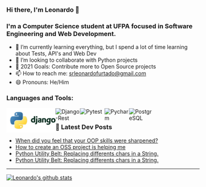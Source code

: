 ### Hi there, I'm Leonardo 👋

### I'm a Computer Science student at UFPA focused in Software Engineering and Web Development.

- 🌱 I’m currently learning everything, but I spend a lot of time learning about Tests, API's and Web Dev
- 👯 I’m looking to collaborate with Python projects
- 🥅 2021 Goals: Contribute more to Open Source projects
- 📫 How to reach me: srleonardofurtado@gmail.com
- 😄 Pronouns: He/Him

### Languages and Tools:

<img align="left" alt="Python" width="64px" src="https://raw.githubusercontent.com/github/explore/80688e429a7d4ef2fca1e82350fe8e3517d3494d/topics/python/python.png"/>
<img align="left" alt="Django" width="64px" src="https://raw.githubusercontent.com/github/explore/80688e429a7d4ef2fca1e82350fe8e3517d3494d/topics/django/django.png"/>
<img align="left" alt="Django-Rest" width="64px" src="https://miro.medium.com/max/600/1*N5Iep1wJY1iXgMzpHxzE8w.png"/>
<img align="left" alt="Pytest" width="64px" src="https://content.nexza.com/stack-items/pytest.c0a818de.png"/>
<img align="left" alt="Pycharm" width="64px" src="https://upload.wikimedia.org/wikipedia/commons/thumb/a/a1/PyCharm_Logo.svg/1024px-PyCharm_Logo.svg.png"/>
<img align="left" alt="PostgreSQL" width="64px" src="https://upload.wikimedia.org/wikipedia/commons/2/29/Postgresql_elephant.svg"/>

<br />


### 📕 Latest Dev Posts

<!-- BLOG-POST-LIST:START -->
- [When did you feel that your OOP skills were sharpened?](https://dev.to/furtleo/when-did-you-feel-that-your-opp-skills-were-shapened-255h)
- [How to create an OSS project is helping me ](https://dev.to/furtleo/how-to-create-an-oss-project-is-helping-me-2350)
- [Python Utility Belt: Replacing differents chars in a String.](https://dev.to/furtleo/how-do-you-organize-your-virtual-environments-1gk)
- [Python Utility Belt: Replacing differents chars in a String.](https://dev.to/furtleo/python-utility-belt-replacing-differents-chars-in-a-string-21ko)
<!-- BLOG-POST-LIST:END -->

---

[![Leonardo's github stats](https://github-readme-stats.vercel.app/api?username=LeonardoFurtado&theme=radical&count_private=true&show_icons=true)](https://github.com/anuraghazra/github-readme-stats)
